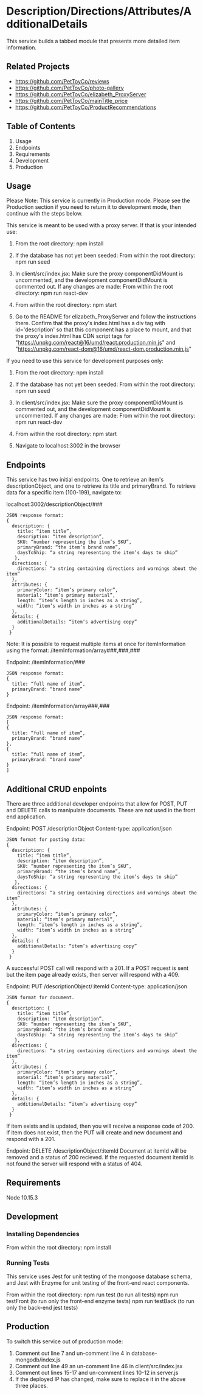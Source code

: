 # Description/Directions/Attributes/AdditionalDetails

This service builds a tabbed module that presents more detailed item information.

## Related Projects
- https://github.com/PetToyCo/reviews
- https://github.com/PetToyCo/photo-gallery
- https://github.com/PetToyCo/elizabeth_ProxyServer
- https://github.com/PetToyCo/mainTitle_price
- https://github.com/PetToyCo/ProductRecommendations

## Table of Contents
  1. Usage
  2. Endpoints
  3. Requirements
  4. Development
  5. Production

## Usage
Please Note: This service is currently in Production mode. Please see the Production section if you need to return it to development mode, then continue with the steps below.

This service is meant to be used with a proxy server. If that is your intended use:
1. From the root directory:
npm install

2. If the database has not yet been seeded:
From within the root directory:
npm run seed

3. In client/src/index.jsx:
Make sure the proxy componentDidMount is uncommented, and the development componentDidMount is commented out. If any changes are made:
From within the root directory:
npm run react-dev

4. From within the root directory:
npm start

5. Go to the README for elizabeth_ProxyServer and follow the instructions there. Confirm that the proxy's index.html has a div tag with id='description' so that this component has a place to mount, and that the proxy's index.html has CDN script tags for "https://unpkg.com/react@16/umd/react.production.min.js" and "https://unpkg.com/react-dom@16/umd/react-dom.production.min.js"



If you need to use this service for development purposes only:
1. From the root directory:
npm install

2. If the database has not yet been seeded:
From within the root directory:
npm run seed

3. In client/src/index.jsx:
Make sure the proxy componentDidMount is commented out, and the development componentDidMount is uncommented. If any changes are made:
From within the root directory:
npm run react-dev

4. From within the root directory:
npm start

5. Navigate to localhost:3002 in the browser


## Endpoints
This service has two initial endpoints. One to retrieve an item's descriptionObject, and one to retrieve its title and primaryBrand. To retrieve data for a specific item (100-199), navigate to:

localhost:3002/descriptionObject/### 
```
JSON response format:
{
  description: {
    title: “item title”,
    description: “item description”,
    SKU: “number representing the item’s SKU”,
    primaryBrand: “the item’s brand name”,
    daysToShip: “a string representing the item’s days to ship”
   },
  directions: {
    directions: “a string containing directions and warnings about the item”
  },
  attributes: {
    primaryColor: “item’s primary color”,
    material: “item’s primary material”,
    length: “item’s length in inches as a string”,
    width: “item’s width in inches as a string”
  },
  details: {
    additionalDetails: “item’s advertising copy”
  }
 }
```

Note: It is possible to request multiple items at once for itemInformation using the format: /itemInformation/array###,###,###

Endpoint: /itemInformation/###
```
JSON response format:
{
  title: “full name of item”,
  primaryBrand: “brand name”
}
```

Endpoint: /itemInformation/array###,###
```
JSON response format:
[
{
  title: “full name of item”,
  primaryBrand: “brand name”
},
{
  title: “full name of item”,
  primaryBrand: “brand name”
}
]
```

## Additional CRUD enpoints
There are three additional developer endpoints that allow for POST, PUT and DELETE calls to manipulate documents.  These are not used in the front end application.

Endpoint: POST /descriptionObject
Content-type: application/json
```
JSON format for posting data:
{
  description: {
    title: “item title”,
    description: “item description”,
    SKU: “number representing the item’s SKU”,
    primaryBrand: “the item’s brand name”,
    daysToShip: “a string representing the item’s days to ship”
   },
  directions: {
    directions: “a string containing directions and warnings about the item”
  },
  attributes: {
    primaryColor: “item’s primary color”,
    material: “item’s primary material”,
    length: “item’s length in inches as a string”,
    width: “item’s width in inches as a string”
  },
  details: {
    additionalDetails: “item’s advertising copy”
  }
 }
```
A successful POST call will respond with a 201.
If a POST request is sent but the item page already exists, then server will respond with a 409.

Endpoint: PUT /descriptionObject/:itemId
Content-type: application/json
```
JSON format for document.
{
  description: {
    title: “item title”,
    description: “item description”,
    SKU: “number representing the item’s SKU”,
    primaryBrand: “the item’s brand name”,
    daysToShip: “a string representing the item’s days to ship”
   },
  directions: {
    directions: “a string containing directions and warnings about the item”
  },
  attributes: {
    primaryColor: “item’s primary color”,
    material: “item’s primary material”,
    length: “item’s length in inches as a string”,
    width: “item’s width in inches as a string”
  },
  details: {
    additionalDetails: “item’s advertising copy”
  }
 }
```
If item exists and is updated, then you will receive a response code of 200.
If item does not exist, then the PUT will create and new document and respond with a 201.

Endpoint: DELETE /descriptionObject/:itemId
Document at itemId will be removed and a status of 200 recieved.
If the requested document itemId is not found the server will respond with a status of 404.


## Requirements
Node 10.15.3

## Development
### Installing Dependencies
From within the root directory:
npm install

### Running Tests
This service uses Jest for unit testing of the mongoose database schema, and Jest with Enzyme for unit testing of the front-end react components.

From within the root directory:
npm run test (to run all tests)
npm run testFront (to run only the front-end enzyme tests)
npm run testBack (to run only the back-end jest tests)

## Production
To switch this service out of production mode:
1. Comment out line 7 and un-comment line 4 in database-mongodb/index.js
2. Comment out line 49 an un-comment line 46 in client/src/index.jsx
3. Comment out lines 15-17 and un-comment lines 10-12 in server.js
4. If the deployed IP has changed, make sure to replace it in the above three places.
